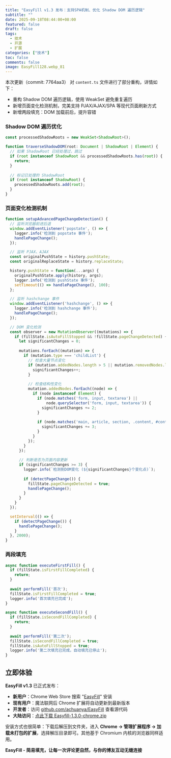 ```yaml
---
title: "EasyFill v1.3 发布：支持SPA机制、优化 Shadow DOM 遍历逻辑"
subtitle: ""
date: 2025-09-18T08:44:00+08:00
featured: false
draft: false
tags:
  - 技术
  - 开源
  - 扩展
categories: ["技术"]
toc: false
comments: false
image: EasyFill128.webp_81
---
```


本次更新（commit: 7764aa3） 对 `content.ts` 文件进行了部分重构，详情如下：

- 重构 Shadow DOM 遍历逻辑，使用 WeakSet 避免重复遍历
- 新增页面变化检测机制，完美支持 PJAX/AJAX/SPA 等现代页面刷新方式
- 新增两段填充：DOM 加载前后，提升容错

### Shadow DOM 遍历优化

```typescript file="entrypoints/content.ts"
const processedShadowRoots = new WeakSet<ShadowRoot>();

function traverseShadowDOM(root: Document | ShadowRoot | Element) {
  // 如果 ShadowRoot 已经处理过，跳过
  if (root instanceof ShadowRoot && processedShadowRoots.has(root)) {
    return;
  }
  
  // 标记已处理的 ShadowRoot
  if (root instanceof ShadowRoot) {
    processedShadowRoots.add(root);
  }
}
```


### 页面变化检测机制

```typescript file="entrypoints/content.ts"
function setupAdvancedPageChangeDetection() {
  // 监听浏览器前进后退
  window.addEventListener('popstate', () => {
    logger.info('检测到 popstate 事件');
    handlePageChange();
  });

  // 监听 PJAX、AJAX
  const originalPushState = history.pushState;
  const originalReplaceState = history.replaceState;

  history.pushState = function(...args) {
    originalPushState.apply(history, args);
    logger.info('检测到 pushState 事件');
    setTimeout(() => handlePageChange(), 100);
  };

  // 监听 hashchange 事件
  window.addEventListener('hashchange', () => {
    logger.info('检测到 hashchange 事件');
    handlePageChange();
  });

  // DOM 变化检测
  const observer = new MutationObserver((mutations) => {
    if (fillState.isAutoFillStopped && !fillState.pageChangeDetected) {
      let significantChanges = 0;
      
      mutations.forEach((mutation) => {
        if (mutation.type === 'childList') {
          // 检查大量节点变化
          if (mutation.addedNodes.length > 5 || mutation.removedNodes.length > 5) {
            significantChanges++;
          }
          
          // 检查结构性变化
          mutation.addedNodes.forEach((node) => {
            if (node instanceof Element) {
              if (node.matches('form, input, textarea') || 
                  node.querySelector('form, input, textarea')) {
                significantChanges += 2;
              }
              
              if (node.matches('main, article, section, .content, #content, .main, #main')) {
                significantChanges += 3;
              }
            }
          });
        }
      });
      
      // 判断是否为页面内容更新
      if (significantChanges >= 3) {
        logger.info(`检测到DOM变化 (${significantChanges}个变化点)`);
        
        if (detectPageChange()) {
          fillState.pageChangeDetected = true;
          handlePageChange();
        }
      }
    }
  });

  setInterval(() => {
    if (detectPageChange()) {
      handlePageChange();
    }
  }, 2000);
}
```

### 两段填充

```typescript file="entrypoints/content.ts"
async function executeFirstFill() {
  if (fillState.isFirstFillCompleted) {
    return;
  }
  
  await performFill('首次');
  fillState.isFirstFillCompleted = true;
  logger.info('首次填充已完成');
}

async function executeSecondFill() {
  if (fillState.isSecondFillCompleted) {
    return;
  }
  
  await performFill('第二次');
  fillState.isSecondFillCompleted = true;
  fillState.isAutoFillStopped = true;
  logger.info('第二次填充已完成，自动填充已停止');
}
```

## 立即体验

**EasyFill v1.3** 已正式发布：

- **新用户**：Chrome Web Store 搜索 "[EasyFill](https://chromewebstore.google.com/detail/eamchegekphehbmebccbapnihegngobm?utm_source=item-share-cb)" 安装
- **现有用户**：魔法联网后 Chrome 扩展将自动更新到最新版本
- **开发者**：访问 [github.com/achuanya/EasyFill](https://github.com/achuanya/EasyFill) 查看源代码
- **大陆访问**：[点此下载 Easyfill-1.3.0-chrome.zip](https://cos.lhasa.icu/EasyFill/Version/easyfill-1.3.0-chrome.zip)

安装方式也很简单：下载后解压到文件夹，进入 **Chrome → 管理扩展程序 → 加载未打包的扩展**，选择解压目录即可。其他基于 Chromium 内核的浏览器同样适用。

**EasyFill - 简易填充，让每一次评论更自然，与你的博友互动无缝连接**
